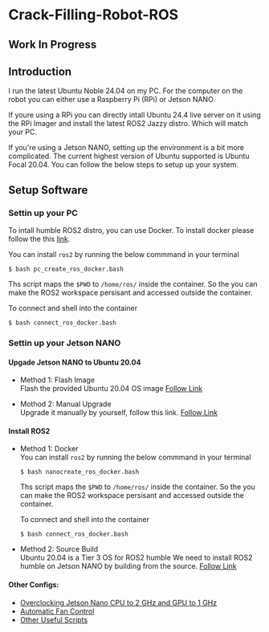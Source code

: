 # Crack-Filling-Robot-ROS

## Work In Progress

## Introduction

I run the latest Ubuntu Noble 24.04 on my PC. For the computer on the robot you can either use a Raspberry Pi (RPi) or Jetson NANO

If youre using a RPi you can directly intall Ubuntu 24.4 live server on it using the RPi Imager and install the latest ROS2 Jazzy distro. Which will match your PC. 

If you're using a Jetson NANO, setting up the environment is a bit more complicated. The current highest version of Ubuntu supported is Ubuntu Focal 20.04. You can follow the below steps to setup up your system. 

## Setup Software

### Settin up your PC 
To intall humble ROS2 distro, you can use Docker. To install docker please follow the this [link](https://docs.docker.com/engine/install/ubuntu/). 

You can install `ros2` by running the below commmand in your terminal
```console
$ bash pc_create_ros_docker.bash
```
Ths script maps the `$PWD` to `/home/ros/` inside the container. So the you can make the ROS2 workspace persisant and accessed outside the container.<br>

To connect and shell into the container 
```console
$ bash connect_ros_docker.bash
```
### Settin up your Jetson NANO

#### Upgade Jetson NANO to Ubuntu 20.04

- Method 1: Flash Image </br>
Flash the provided Ubuntu 20.04 OS image
[Follow Link](https://github.com/Qengineering/Jetson-Nano-Ubuntu-20-image)

- Mothod 2: Manual Upgrade </br> 
Upgrade it manually by yourself, follow this link. 
[Follow Link](https://qengineering.eu/install-ubuntu-20.04-on-jetson-nano.html)

#### Install ROS2

- Method 1: Docker </br>
You can install `ros2` by running the below commmand in your terminal
    ```console
    $ bash nanocreate_ros_docker.bash
    ```
    Ths script maps the `$PWD` to `/home/ros/` inside the container. So the you can make the ROS2 workspace persisant and accessed outside the container.<br>

    To connect and shell into the container 
    ```console
    $ bash connect_ros_docker.bash
    ```

- Method 2: Source Build </br>
Ubuntu 20.04 is a Tier 3 OS for ROS2 humble 
We need to install ROS2 humble on Jetson NANO by building from the source.
[Follow Link](https://docs.ros.org/en/humble/Installation/Alternatives/Ubuntu-Development-Setup.html)

#### Other Configs:
- [Overclocking Jetson Nano CPU to 2 GHz and GPU to 1 GHz](https://qengineering.eu/overclocking-the-jetson-nano.html)
- [Automatic Fan Control](https://github.com/Pyrestone/jetson-fan-ctl)
- [Other Useful Scripts](https://github.com/dusty-nv/jetson-scripts/tree/master)